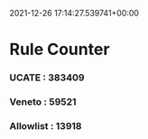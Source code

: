 2021-12-26 17:14:27.539741+00:00
# Rule Counter 
 ### UCATE : 383409

 ### Veneto : 59521

 ### Allowlist : 13918